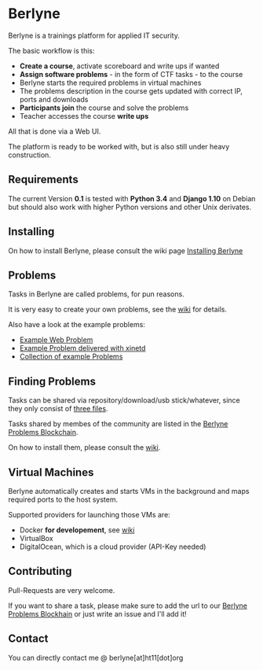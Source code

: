 # Berlyne
Berlyne is a trainings platform for applied IT security.
 
The basic workflow is this:

* **Create a course**, activate scoreboard and write ups if wanted 
* **Assign software problems** - in the form of CTF tasks - to the course 
* Berlyne starts the required problems in virtual machines
* The problems description in the course gets updated with correct IP, ports and downloads
* **Participants join** the course and solve the problems
* Teacher accesses the course **write ups**

All that is done via a Web UI.

The platform is ready to be worked with, but is also still under heavy construction.

## Requirements

The current Version **0.1** is tested with **Python 3.4** and **Django 1.10** on Debian but should also work
with higher Python versions and other Unix derivates.

## Installing
On how to install Berlyne, please consult the wiki page [Installing Berlyne](https://github.com/rugo/berlyne/wiki/Installing-Berlyne)

## Problems
Tasks in Berlyne are called problems, for pun reasons.

It is very easy to create your own problems, see the [wiki](https://github.com/rugo/berlyne/wiki/Creating-Problems) 
for details.

Also have a look at the example problems:

* [Example Web Problem](https://github.com/rugo/berlyne/wiki/Example-Web-Problem)
* [Example Problem delivered with xinetd](https://github.com/rugo/berlyne/wiki/Example-xinetd-Problem)
* [Collection of example Problems](https://github.com/rugo/berlyne-example-problems)

## Finding Problems
Tasks can be shared via repository/download/usb stick/whatever, since they only consist of
[three files](https://github.com/rugo/berlyne/wiki/Creating-Problems).

Tasks shared by membes of the community are listed in the
[Berlyne Problems Blockchain](problems_blockchain.txt). 

On how to install them, please consult the [wiki](https://github.com/rugo/berlyne/wiki/Installing-Problems).

## Virtual Machines
Berlyne automatically creates and starts VMs in the background and maps required ports to
the host system.

Supported providers for launching those VMs are:

* Docker **for developement**, see [wiki](https://github.com/rugo/berlyne/wiki/Security-Considerations)
* VirtualBox
* DigitalOcean, which is a cloud provider (API-Key needed)

## Contributing
Pull-Requests are very welcome.

If you want to share a task, please make sure to add the url to our
[Berlyne Problems Blockhain](problems_blockchain.txt)
or just write an issue and I'll add it!

## Contact

You can directly contact me @ berlyne[at]ht11[dot]org
